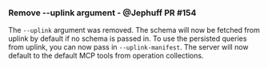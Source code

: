 ### Remove --uplink argument - @Jephuff PR #154

The `--uplink` argument was removed. The schema will now be fetched from uplink by default if no schema is passed in.
To use the persisted queries from uplink, you can now pass in `--uplink-manifest`.
The server will now default to the default MCP tools from operation collections.
